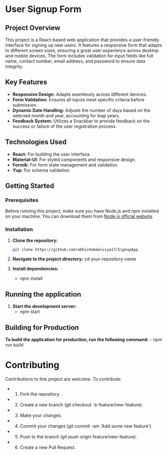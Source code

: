 # User Signup Form

## Project Overview

This project is a React-based web application that provides a user-friendly interface for signing up new users. It features a responsive form that adapts to different screen sizes, ensuring a great user experience across desktop and mobile devices. The form includes validation for input fields like full name, contact number, email address, and password to ensure data integrity.

## Key Features

- **Responsive Design:** Adapts seamlessly across different devices.
- **Form Validation:** Ensures all inputs meet specific criteria before submission.
- **Dynamic Date Handling:** Adjusts the number of days based on the selected month and year, accounting for leap years.
- **Feedback System:** Utilizes a Snackbar to provide feedback on the success or failure of the user registration process.

## Technologies Used

- **React:** For building the user interface.
- **Material-UI:** For styled components and responsive design.
- **Formik:** For form state management and validation.
- **Yup:** For schema validation.

## Getting Started

### Prerequisites

Before running this project, make sure you have Node.js and npm installed on your machine. You can download them from [Node.js official website](https://nodejs.org/).

### Installation

1. **Clone the repository:**

   ```bash
   git clone https://github.com/abhishekmalviya17/SignupApp
2. **Navigate to the project directory:**
    cd your-repository-name

3. **Install dependencies:**
    - npm install


##  Running the application

1. **Start the development server:**
    - npm start


## Building for Production

**To build the application for production, run the following command:**
    - npm run build

# Contributing
Contributions to this project are welcome. To contribute:

- 1. Fork the repository.
- 2. Create a new branch (git checkout -b feature/new-feature).
- 3. Make your changes.
- 4. Commit your changes (git commit -am 'Add some new feature').
- 5. Push to the branch (git push origin feature/new-feature).
- 6. Create a new Pull Request.
